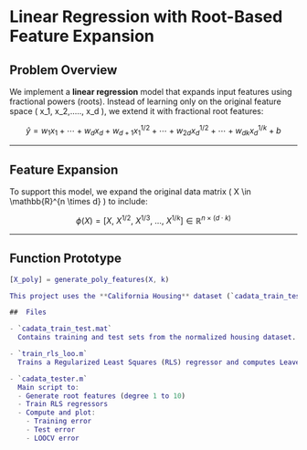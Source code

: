 #  Linear Regression with Root-Based Feature Expansion

##  Problem Overview

We implement a **linear regression** model that expands input features using fractional powers (roots). Instead of learning only on the original feature space \( x_1, x_2,....., x_d \), we extend it with fractional root features:

$$
\hat{y} = w_1 x_1 + \cdots + w_d x_d + w_{d+1} x_1^{1/2} + \cdots + w_{2d} x_d^{1/2} + \cdots + w_{dk} x_d^{1/k} + b
$$


---

##  Feature Expansion

To support this model, we expand the original data matrix \( X \in \mathbb{R}^{n \times d} \) to include:

$$
\phi(X) = \left[ X,\ X^{1/2},\ X^{1/3},\ \dots,\ X^{1/k} \right] \in \mathbb{R}^{n \times (d \cdot k)}
$$


---

##  Function Prototype

```matlab
[X_poly] = generate_poly_features(X, k)

This project uses the **California Housing** dataset (`cadata_train_test.mat`), which includes a **random train/test split** of the UCI Housing dataset. The goal is to **predict the median house value** from normalized features (values scaled to the range [0, 1]).

##  Files

- `cadata_train_test.mat`  
  Contains training and test sets from the normalized housing dataset.

- `train_rls_loo.m`  
  Trains a Regularized Least Squares (RLS) regressor and computes Leave-One-Out Cross-Validation (LOOCV) error.

- `cadata_tester.m`  
  Main script to:
  - Generate root features (degree 1 to 10)
  - Train RLS regressors
  - Compute and plot:
    - Training error
    - Test error
    - LOOCV error